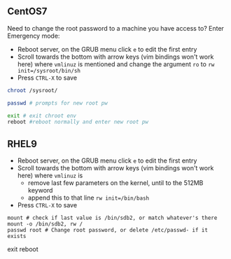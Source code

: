
## CentOS7
Need to change the root password to a machine you have access to? Enter Emergency mode:

- Reboot server, on the GRUB menu click `e` to edit the first entry
- Scroll towards the bottom with arrow keys (vim bindings won't work here) where `vmlinuz` is mentioned and change the argument `ro` to `rw init=/sysroot/bin/sh`
- Press `CTRL-X` to save

```bash
chroot /sysroot/
```

```bash
passwd # prompts for new root pw
```

```bash
exit # exit chroot env
reboot #reboot normally and enter new root pw
```

## RHEL9
- Reboot server, on the GRUB menu click `e` to edit the first entry
- Scroll towards the bottom with arrow keys (vim bindings won't work here) where `vmlinuz` is 
	- remove last few parameters on the kernel, until to the 512MB keyword
	- append this to that line `rw init=/bin/bash`
- Press `CTRL-X` to save

```
mount # check if last value is /bin/sdb2, or match whatever's there
mount -o /bin/sdb2, rw /
passwd root # Change root password, or delete /etc/passwd- if it exists
```

exit
reboot